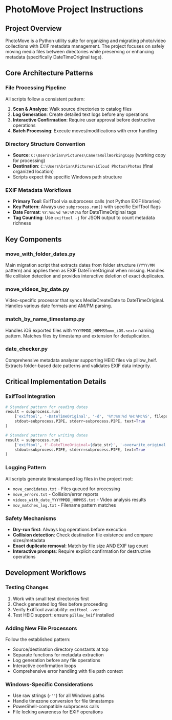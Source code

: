 # PhotoMove Project Instructions

## Project Overview

PhotoMove is a Python utility suite for organizing and migrating photo/video collections with EXIF metadata management. The project focuses on safely moving media files between directories while preserving or enhancing metadata (specifically DateTimeOriginal tags).

## Core Architecture Patterns

### File Processing Pipeline

All scripts follow a consistent pattern:

1. **Scan & Analyze**: Walk source directories to catalog files
2. **Log Generation**: Create detailed text logs before any operations
3. **Interactive Confirmation**: Require user approval before destructive operations
4. **Batch Processing**: Execute moves/modifications with error handling

### Directory Structure Convention

- **Source**: `C:\Users\brian\Pictures\CameraRollWorkingCopy` (working copy for processing)
- **Destination**: `C:\Users\brian\Pictures\iCloud Photos\Photos` (final organized location)
- Scripts expect this specific Windows path structure

### EXIF Metadata Workflows

- **Primary Tool**: ExifTool via subprocess calls (not Python EXIF libraries)
- **Key Pattern**: Always use `subprocess.run()` with specific ExifTool flags
- **Date Format**: `%Y:%m:%d %H:%M:%S` for DateTimeOriginal tags
- **Tag Counting**: Use `exiftool -j` for JSON output to count metadata richness

## Key Components

### move_with_folder_dates.py

Main migration script that extracts dates from folder structure (`YYYY/MM` pattern) and applies them as EXIF DateTimeOriginal when missing. Handles file collision detection and provides interactive deletion of exact duplicates.

### move_videos_by_date.py

Video-specific processor that syncs MediaCreateDate to DateTimeOriginal. Handles various date formats and AM/PM parsing.

### match_by_name_timestamp.py

Handles iOS exported files with `YYYYMMDD_HHMMSSmmm_iOS.<ext>` naming pattern. Matches files by timestamp and extension for deduplication.

### date_checker.py

Comprehensive metadata analyzer supporting HEIC files via pillow_heif. Extracts folder-based date patterns and validates EXIF data integrity.

## Critical Implementation Details

### ExifTool Integration

```python
# Standard pattern for reading dates
result = subprocess.run(
    ['exiftool', '-DateTimeOriginal', '-d', '%Y:%m:%d %H:%M:%S', filepath],
    stdout=subprocess.PIPE, stderr=subprocess.PIPE, text=True
)

# Standard pattern for writing dates
result = subprocess.run(
    ['exiftool', f'-DateTimeOriginal={date_str}', '-overwrite_original', filepath],
    stdout=subprocess.PIPE, stderr=subprocess.PIPE, text=True
)
```

### Logging Pattern

All scripts generate timestamped log files in the project root:

- `move_candidates.txt` - Files queued for processing
- `move_errors.txt` - Collision/error reports
- `videos_with_date_YYYYMMDD_HHMMSS.txt` - Video analysis results
- `mov_matches_log.txt` - Filename pattern matches

### Safety Mechanisms

- **Dry-run first**: Always log operations before execution
- **Collision detection**: Check destination file existence and compare sizes/metadata
- **Exact duplicate removal**: Match by file size AND EXIF tag count
- **Interactive prompts**: Require explicit confirmation for destructive operations

## Development Workflows

### Testing Changes

1. Work with small test directories first
2. Check generated log files before proceeding
3. Verify ExifTool availability: `exiftool -ver`
4. Test HEIC support: ensure `pillow_heif` installed

### Adding New File Processors

Follow the established pattern:

- Source/destination directory constants at top
- Separate functions for metadata extraction
- Log generation before any file operations
- Interactive confirmation loops
- Comprehensive error handling with file path context

### Windows-Specific Considerations

- Use raw strings (`r''`) for all Windows paths
- Handle timezone conversion for file timestamps
- PowerShell-compatible subprocess calls
- File locking awareness for EXIF operations
